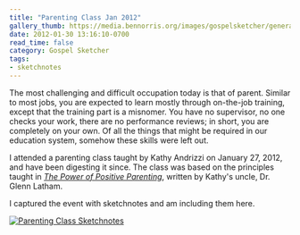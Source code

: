 ```yaml
---
title: "Parenting Class Jan 2012"
gallery_thumb: https://media.bennorris.org/images/gospelsketcher/general/jan-12-parenting-class.jpg
date: 2012-01-30 13:16:10-0700
read_time: false
category: Gospel Sketcher
tags:
- sketchnotes
---
```


The most challenging and difficult occupation today is that of parent. Similar to most jobs, you are expected to learn mostly through on-the-job training, except that the training part is a misnomer. You have no supervisor, no one checks your work, there are no performance reviews; in short, you are completely on your own. Of all the things that might be required in our education system, somehow these skills were left out.

I attended a parenting class taught by Kathy Andrizzi on January 27, 2012, and have been digesting it since. The class was based on the principles taught in *[The Power of Positive Parenting](https://www.amazon.com/Power-Positive-Parenting-Wonderful-Children/dp/1567131751)*, written by Kathy's uncle, Dr. Glenn Latham.

I captured the event with sketchnotes and am including them here.

[![Parenting Class Sketchnotes](https://media.bennorris.org/images/gospelsketcher/general/jan-12-parenting-class.jpg "Parenting Class Sketchnotes")](https://media.bennorris.org/images/gospelsketcher/general/jan-12-parenting-class.jpg)